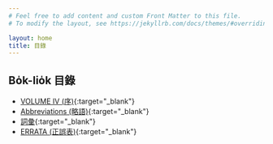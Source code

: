 ```yaml
---
# Feel free to add content and custom Front Matter to this file.
# To modify the layout, see https://jekyllrb.com/docs/themes/#overriding-theme-defaults

layout: home
title: 目錄
---
```


## Bo̍k-lio̍k 目錄
- [VOLUME IV (序)](./chheh/?page=3){:target="_blank"}
- [Abbreviations (略語)](./chheh/?page=10){:target="_blank"}
- [詞彙](./chheh/?page=11){:target="_blank"}
- [ERRATA (正誤表)](./chheh/?page=1){:target="_blank"}
